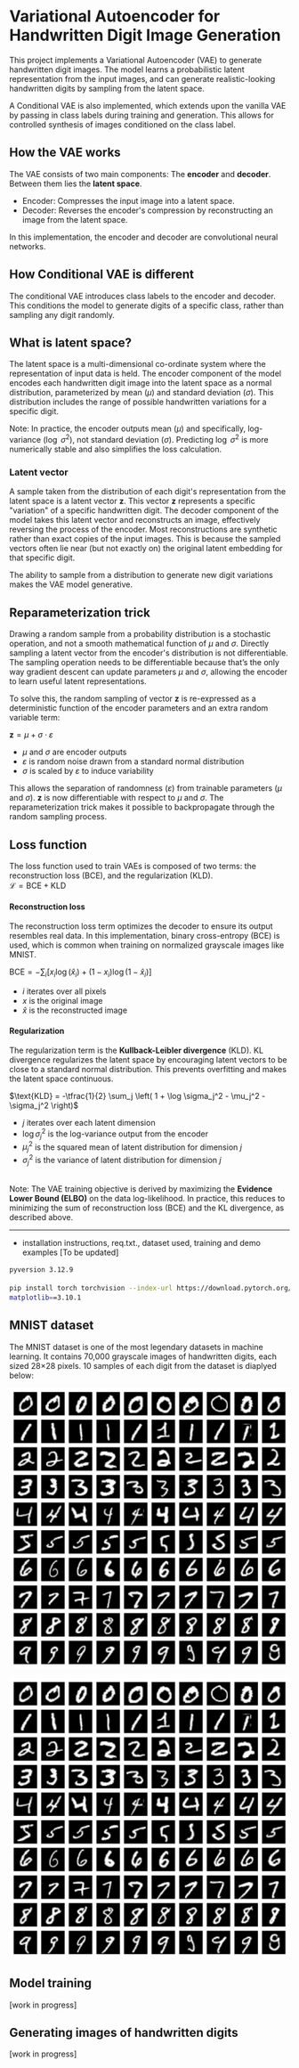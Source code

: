 # Variational Autoencoder for Handwritten Digit Image Generation
This project implements a Variational Autoencoder (VAE) to generate handwritten digit images. The model learns a probabilistic latent representation from the input images, and can generate realistic-looking handwritten digits by sampling from the latent space.

A Conditional VAE is also implemented, which extends upon the vanilla VAE by passing in class labels during training and generation. This allows for controlled synthesis of images conditioned on the class label.


## How the VAE works
The VAE consists of two main components: The <b>encoder</b> and <b>decoder</b>. Between them lies the <b>latent space</b>.
- Encoder: Compresses the input image into a latent space.
- Decoder: Reverses the encoder's compression by reconstructing an image from the latent space.

In this implementation, the encoder and decoder are convolutional neural networks.


## How Conditional VAE is different
The conditional VAE introduces class labels to the encoder and decoder. This conditions the model to generate digits of a specific class, rather than sampling any digit randomly.


## What is latent space?
The latent space is a multi-dimensional co-ordinate system where the representation of input data is held.
The encoder component of the model encodes each handwritten digit image into the latent space as a normal distribution, parameterized by mean ($\mu$) and standard deviation ($\sigma$).
This distribution includes the range of possible handwritten variations for a specific digit.

Note: In practice, the encoder outputs mean ($\mu$) and specifically, log-variance ($\log$ $\sigma^2$), not standard deviation ($\sigma$).
Predicting $\log$ $\sigma^2$ is more numerically stable and also simplifies the loss calculation.


### Latent vector
A sample taken from the distribution of each digit's representation from the latent space is a latent vector $\mathbf{z}$.
This vector $\mathbf{z}$ represents a specific "variation" of a specific handwritten digit.
The decoder component of the model takes this latent vector and reconstructs an image, effectively reversing the process of the encoder.
Most reconstructions are synthetic rather than exact copies of the input images. This is because the sampled vectors often lie near (but not exactly on) the original latent embedding for that specific digit.

The ability to sample from a distribution to generate new digit variations makes the VAE model generative.


## Reparameterization trick
Drawing a random sample from a probability distribution is a stochastic operation, and not a smooth mathematical function of $\mu$ and $\sigma$. Directly sampling a latent vector from the encoder's distribution is not differentiable. The sampling operation needs to be differentiable because that’s the only way gradient descent can update parameters $\mu$ and $\sigma$, allowing the encoder to learn useful latent representations.

To solve this, the random sampling of vector $\mathbf{z}$ is re-expressed as a deterministic function of the encoder parameters and an extra random variable term:

$\mathbf{z} = \mu + \sigma \cdot \varepsilon$
- $\mu$ and $\sigma$ are encoder outputs
- $\varepsilon$ is random noise drawn from a standard normal distribution
- $\sigma$ is scaled by $\varepsilon$ to induce variability

This allows the separation of randomness ($\varepsilon$) from trainable parameters ($\mu$ and $\sigma$). $\mathbf{z}$ is now differentiable with respect to $\mu$ and $\sigma$.
The reparameterization trick makes it possible to backpropagate through the random sampling process.


## Loss function
The loss function used to train VAEs is composed of two terms: the reconstruction loss (BCE), and the regularization (KLD). <br>
$\mathcal{L} = \text{BCE} + \text{KLD}$

#### Reconstruction loss
The reconstruction loss term optimizes the decoder to ensure its output resembles real data. In this implementation, binary cross-entropy (BCE) is used, which is common when training on normalized grayscale images like MNIST.

$\text{BCE} = - \sum_i \left[ x_i \log(\hat{x}_i) + (1 - x_i)\log(1 - \hat{x}_i) \right]$
- $i$ iterates over all pixels
- $x$ is the original image
- $\hat{x}$ is the reconstructed image

#### Regularization
The regularization term is the <b>Kullback-Leibler divergence</b> (KLD). KL divergence regularizes the latent space by encouraging latent vectors to be close to a standard normal distribution. This prevents overfitting and makes the latent space continuous.

$\text{KLD} = -\tfrac{1}{2} \sum_j \left( 1 + \log \sigma_j^2 - \mu_j^2 - \sigma_j^2 \right)$
- $j$ iterates over each latent dimension
- $\log \sigma_j^2$ is the log-variance output from the encoder
- $\mu_j^2$ is the squared mean of latent distribution for dimension $j$
- $\sigma_j^2$ is the variance of latent distribution for dimension $j$

<br> Note: The VAE training objective is derived by maximizing the <b>Evidence Lower Bound (ELBO)</b> on the data log-likelihood.
In practice, this reduces to minimizing the sum of reconstruction loss (BCE) and the KL divergence, as described above.


---
- installation instructions, req.txt., dataset used, training and demo examples
[To be updated]

```sh
pyversion 3.12.9

pip install torch torchvision --index-url https://download.pytorch.org/whl/cu124
matplotlib==3.10.1
```

## MNIST dataset
The MNIST dataset is one of the most legendary datasets in machine learning. It contains 70,000 grayscale images of handwritten digits, each sized 28×28 pixels. 10 samples of each digit from the dataset is diaplyed below:

![mnist dataset all class samples](./assets/mnist_10x10_300dpi.png)

<p align="center">
  <img src="./assets/mnist_10x10_300dpi.png" alt="mnist dataset all class samples" width="750"/>
</p>


## Model training
[work in progress]


## Generating images of handwritten digits
[work in progress]

